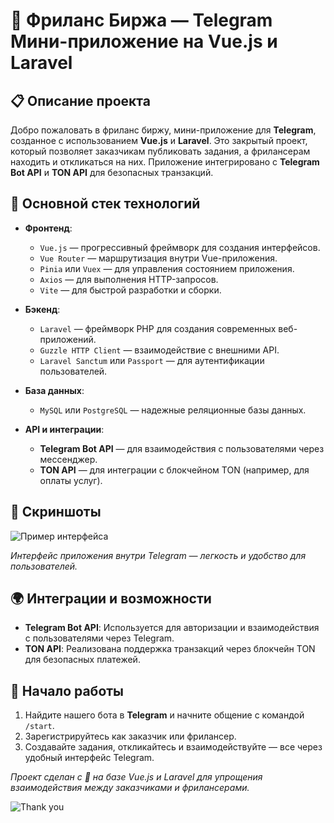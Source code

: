 # 🌟 Фриланс Биржа — Telegram Мини-приложение на Vue.js и Laravel

## 📋 Описание проекта

Добро пожаловать в фриланс биржу, мини-приложение для **Telegram**, созданное с использованием **Vue.js** и **Laravel**. Это закрытый проект, который позволяет заказчикам публиковать задания, а фрилансерам находить и откликаться на них. Приложение интегрировано с **Telegram Bot API** и **TON API** для безопасных транзакций.

## 🔧 Основной стек технологий

- **Фронтенд**:
  - `Vue.js` — прогрессивный фреймворк для создания интерфейсов.
  - `Vue Router` — маршрутизация внутри Vue-приложения.
  - `Pinia` или `Vuex` — для управления состоянием приложения.
  - `Axios` — для выполнения HTTP-запросов.
  - `Vite` — для быстрой разработки и сборки.

- **Бэкенд**:
  - `Laravel` — фреймворк PHP для создания современных веб-приложений.
  - `Guzzle HTTP Client` — взаимодействие с внешними API.
  - `Laravel Sanctum` или `Passport` — для аутентификации пользователей.

- **База данных**:
  - `MySQL` или `PostgreSQL` — надежные реляционные базы данных.

- **API и интеграции**:
  - **Telegram Bot API** — для взаимодействия с пользователями через мессенджер.
  - **TON API** — для интеграции с блокчейном TON (например, для оплаты услуг).

## 🎨 Скриншоты

![Пример интерфейса](https://via.placeholder.com/800x400.png?text=Freelance+App+Interface)

*Интерфейс приложения внутри Telegram — легкость и удобство для пользователей.*

## 🌍 Интеграции и возможности

- **Telegram Bot API**: Используется для авторизации и взаимодействия с пользователями через Telegram.
- **TON API**: Реализована поддержка транзакций через блокчейн TON для безопасных платежей.

## 🚀 Начало работы

1. Найдите нашего бота в **Telegram** и начните общение с командой `/start`.
2. Зарегистрируйтесь как заказчик или фрилансер.
3. Создавайте задания, откликайтесь и взаимодействуйте — все через удобный интерфейс Telegram.

*Проект сделан с 💛 на базе Vue.js и Laravel для упрощения взаимодействия между заказчиками и фрилансерами.*

![Thank you](https://via.placeholder.com/728x90.png?text=Thank+you+for+using+our+service!)

